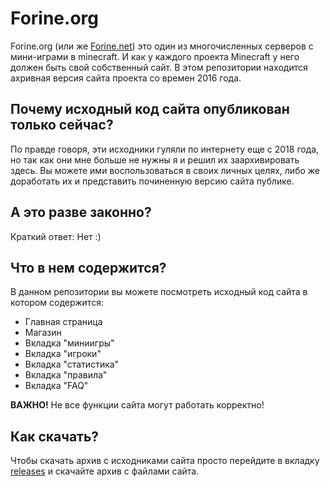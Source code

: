# Forine.org
Forine.org (или же [Forine.net](http://forine.net)) это один из многочисленных серверов с мини-играми в minecraft. И как у каждого проекта Minecraft у него должен быть свой собственный сайт. В этом репозитории находится ахривная версия сайта проекта со времен 2016 года.

## Почему исходный код сайта опубликован только сейчас?

По правде говоря, эти исходники гуляли по интернету еще с 2018 года, но так как они мне больше не нужны я и решил их заархивировать здесь. Вы можете ими воспользоваться в своих личных целях, либо же доработать их и представить починенную версию сайта публике.  

## А это разве законно?

Краткий ответ: Нет :)

## Что в нем содержится?

В данном репозитории вы можете посмотреть исходный код сайта в котором содержится:
* Главная страница
* Магазин
* Вкладка "миниигры"
* Вкладка "игроки"
* Вкладка "статистика"
* Вкладка "правила"
* Вкладка "FAQ"

**ВАЖНО!** Не все функции сайта могут работать корректно!

## Как скачать?

Чтобы скачать архив с исходниками сайта просто перейдите в вкладку [releases](https://github.com/xFlyingOctopus/Forine.org/releases) и скачайте архив с файлами сайта.
